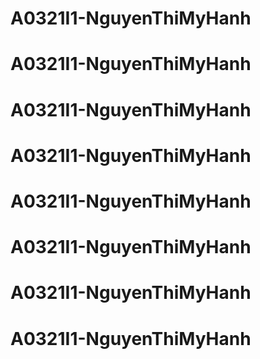 # A0321I1-NguyenThiMyHanh
# A0321I1-NguyenThiMyHanh
# A0321I1-NguyenThiMyHanh
# A0321I1-NguyenThiMyHanh
# A0321I1-NguyenThiMyHanh
# A0321I1-NguyenThiMyHanh
# A0321I1-NguyenThiMyHanh
# A0321I1-NguyenThiMyHanh
